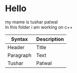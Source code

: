 # Hello

my mame is tushar patwal <br>
In this folder i am working on c++ <br>

| Syntax | Description |
| ----------- | ----------- |
| Header | Title |
| Paragraph | Text |
| Tushar | Patwal |
